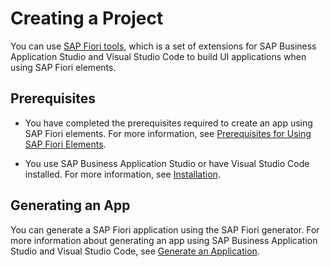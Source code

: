 <!-- loiofe5bc65a220647f49ee575762d61d891 -->

# Creating a Project

You can use [SAP Fiori tools](https://help.sap.com/docs/SAP_FIORI_tools), which is a set of extensions for SAP Business Application Studio and Visual Studio Code to build UI applications when using SAP Fiori elements.



<a name="loiofe5bc65a220647f49ee575762d61d891__section_ppz_xxc_cxb"/>

## Prerequisites

-   You have completed the prerequisites required to create an app using SAP Fiori elements. For more information, see [Prerequisites for Using SAP Fiori Elements](prerequisites-for-using-sap-fiori-elements-f2344b5.md).

-   You use SAP Business Application Studio or have Visual Studio Code installed. For more information, see [Installation](https://help.sap.com/docs/SAP_FIORI_tools/17d50220bcd848aa854c9c182d65b699/e870fcff88b245e9b48a9d9f81715ac0.html).




<a name="loiofe5bc65a220647f49ee575762d61d891__section_dns_sjd_cxb"/>

## Generating an App

You can generate a SAP Fiori application using the SAP Fiori generator. For more information about generating an app using SAP Business Application Studio and Visual Studio Code, see [Generate an Application](https://help.sap.com/docs/SAP_FIORI_tools/17d50220bcd848aa854c9c182d65b699/db44d45051794d778f1dd50def0fa267.html).

